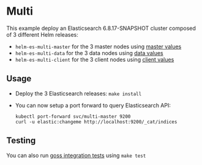 # Multi

This example deploy an Elasticsearch 6.8.17-SNAPSHOT cluster composed of 3 different Helm
releases:

- `helm-es-multi-master` for the 3 master nodes using [master values][]
- `helm-es-multi-data` for the 3 data nodes using [data values][]
- `helm-es-multi-client` for the 3 client nodes using [client values][]

## Usage

* Deploy the 3 Elasticsearch releases: `make install`

* You can now setup a port forward to query Elasticsearch API:

  ```
  kubectl port-forward svc/multi-master 9200
  curl -u elastic:changeme http://localhost:9200/_cat/indices
  ```

## Testing

You can also run [goss integration tests][] using `make test`


[client values]: https://github.com/elastic/helm-charts/tree/6.8/elasticsearch/examples/multi/client.yaml
[data values]: https://github.com/elastic/helm-charts/tree/6.8/elasticsearch/examples/multi/data.yaml
[goss integration tests]: https://github.com/elastic/helm-charts/tree/6.8/elasticsearch/examples/multi/test/goss.yaml
[master values]: https://github.com/elastic/helm-charts/tree/6.8/elasticsearch/examples/multi/master.yaml
